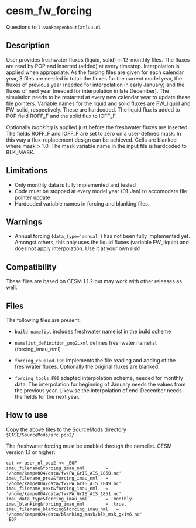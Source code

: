 cesm_fw_forcing
===============

Questions to `l.vankampenhout[at]uu.nl`

Description
-----------

User provides freshwater fluxes (liquid, solid) in 12-monthly files. The fluxes are read by POP and inserted (added) at every timestep. Interpolation is applied when appropriate. As the forcing files are given for each calendar year, 3 files are needed in total: the fluxes for the current model year, the fluxes of previous year (needed for interpolation in early January) and the fluxes of next year (needed for interpolation in late December). The simulation needs to be restarted at every new calendar year to update these file pointers. Variable names for the liquid and solid fluxes are FW_liquid and FW_solid, respectively. These are hardcoded. The liquid flux is added to POP field ROFF_F and the solid flux to IOFF_F. 

Optionally *blanking* is applied just before the freshwater fluxes are inserted. The fields ROFF_F and IOFF_F are set to zero on a user-defined mask. In this way a flux-replacement design can be achieved. Cells are blanked where mask > 1.0. The mask variable name in the input file is hardcoded to BLK_MASK.

Limitations
------------

* Only monthly data is fully implemented and tested
* Code must be stopped at every model year (01-Jan) to accomodate file pointer update
* Hardcoded variable names in forcing and blanking files.

Warnings
--------
* Annual forcing (`data_type='annual'`) has not been fully implemented yet. Amongst others, this only uses the liquid fluxes (variable FW_liquid) and does not apply interpolation. Use it at your own risk!

Compatibility
-------------
These files are based on CESM 1.1.2 but may work with other releases as well.

Files
-----
The following files are present:

* `build-namelist`
  includes freshwater namelist in the build scheme
  
* `namelist_definition_pop2.xml`
  defines freshwater namelist (forcing_imau_nml)
  
* `forcing_coupled.F90`
  implements the file reading and adding of the freshwater fluxes. Optionally the 
  original fluxes are blanked. 

* `forcing_tools.F90`
  adapted interpolation scheme, needed for monthly data. The interpolation for beginning of January
  needs the values from the previous year. Likewise the interpolation of end-December needs the fields
  for the next year. 

How to use
----------
Copy the above files to the SourceMods directory `$CASE/SourceMods/src.pop2/`

The freshwater forcing must be enabled through the namelist. CESM version 1.1 or higher: 

    cat >> user_nl_pop2 << _EOF
    imau_filename&forcing_imau_nml        = '/home/kampe004/data/fw/FW_GrIS_AIS_1850.nc'
    imau_filename_prev&forcing_imau_nml   = '/home/kampe004/data/fw/FW_GrIS_AIS_1849.nc'
    imau_filename_next&forcing_imau_nml   = '/home/kampe004/data/fw/FW_GrIS_AIS_1851.nc'
    imau_data_type&forcing_imau_nml       = 'monthly'
    imau_blanking&forcing_imau_nml        = .true.
    imau_filename_blanking&forcing_imau_nml   = '/home/kampe004/data/blanking_mask/blk_msk_gx1v6.nc'
    _EOF


